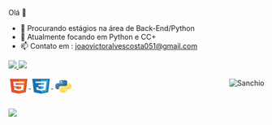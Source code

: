 Olá 👋

- 🔭 Procurando estágios na área de Back-End/Python 
- 📕 Atualmente focando em Python e CC+
- 📫 Contato em : joaovictoralvescosta051@gmail.com

 <div>

  <a href="https://github.com/saak01">
  <img height="180em" src="https://github-readme-stats.vercel.app/api?username=saak01&show_icons=true&theme=dark&show=true&count_private=true"/>
  <img height="180em" src="https://github-readme-stats.vercel.app/api/top-langs/?username=saak01&layout=compact&langs_count=7&theme=dark"/>
</div>
<div style="display: inline_block"><br>
 
  <img align="center" alt="sak-HTML" height="30" width="40" src="https://raw.githubusercontent.com/devicons/devicon/master/icons/html5/html5-original.svg">
  <img align="center" alt="sak-CSS" height="30" width="40" src="https://raw.githubusercontent.com/devicons/devicon/master/icons/css3/css3-original.svg">
  <img align="center" alt="sak-Python" height="30" width="40" src="https://raw.githubusercontent.com/devicons/devicon/master/icons/python/python-original.svg">
  <img align="right" height="175em" alt="Sanchio" src="https://64.media.tumblr.com/915c0f4bcfbcc61d06bda48f07449166/a7efc75cfd698e6c-f5/s540x810/ac2123dcba017bb01dc29c7f4f18879d7c85a5ec.gifv">
</div>
 
 ##
 
 <div> 
  <a href="https://twitter.com/eusak_" target="_blank"><img src="https://img.shields.io/badge/Twitter-1DA1F2?style=for-the-badge&logo=twitter&logoColor=white" target="_blank"></a>
